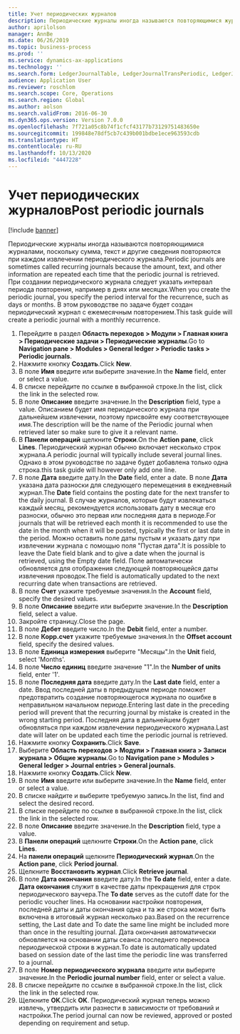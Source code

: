 ```yaml
---
title: Учет периодических журналов
description: Периодические журналы иногда называются повторяющимися журналами, поскольку сумма, текст и другие сведения повторяются при каждом извлечении периодического журнала.
author: aprilolson
manager: AnnBe
ms.date: 06/26/2019
ms.topic: business-process
ms.prod: ''
ms.service: dynamics-ax-applications
ms.technology: ''
ms.search.form: LedgerJournalTable, LedgerJournalTransPeriodic, LedgerJournalTransDaily
audience: Application User
ms.reviewer: roschlom
ms.search.scope: Core, Operations
ms.search.region: Global
ms.author: aolson
ms.search.validFrom: 2016-06-30
ms.dyn365.ops.version: Version 7.0.0
ms.openlocfilehash: 7f721a05c8b74f1cfcf43177b73129751483650e
ms.sourcegitcommit: 199848e78df5cb7c439b001bdbe1ece963593cdb
ms.translationtype: HT
ms.contentlocale: ru-RU
ms.lasthandoff: 10/13/2020
ms.locfileid: "4447228"
---
```

# <a name="post-periodic-journals"></a><span data-ttu-id="9059d-103">Учет периодических журналов</span><span class="sxs-lookup"><span data-stu-id="9059d-103">Post periodic journals</span></span>

[!include [banner](../../includes/banner.md)]

<span data-ttu-id="9059d-104">Периодические журналы иногда называются повторяющимися журналами, поскольку сумма, текст и другие сведения повторяются при каждом извлечении периодического журнала.</span><span class="sxs-lookup"><span data-stu-id="9059d-104">Periodic journals are sometimes called recurring journals because the amount, text, and other information are repeated each time that the periodic journal is retrieved.</span></span> <span data-ttu-id="9059d-105">При создании периодического журнала следует указать интервал периода повторения, например в днях или месяцах.</span><span class="sxs-lookup"><span data-stu-id="9059d-105">When you create the periodic journal, you specify the period interval for the recurrence, such as days or months.</span></span> <span data-ttu-id="9059d-106">В этом руководстве по задаче будет создан периодический журнал с ежемесячным повторением.</span><span class="sxs-lookup"><span data-stu-id="9059d-106">This task guide will create a periodic journal with a monthly recurrence.</span></span>

1. <span data-ttu-id="9059d-107">Перейдите в раздел **Область переходов > Модули > Главная книга > Периодические задачи > Периодические журналы**.</span><span class="sxs-lookup"><span data-stu-id="9059d-107">Go to **Navigation pane > Modules > General ledger > Periodic tasks > Periodic journals**.</span></span>
2. <span data-ttu-id="9059d-108">Нажмите кнопку **Создать**.</span><span class="sxs-lookup"><span data-stu-id="9059d-108">Click **New**.</span></span>
3. <span data-ttu-id="9059d-109">В поле **Имя** введите или выберите значение.</span><span class="sxs-lookup"><span data-stu-id="9059d-109">In the **Name** field, enter or select a value.</span></span>
4. <span data-ttu-id="9059d-110">В списке перейдите по ссылке в выбранной строке.</span><span class="sxs-lookup"><span data-stu-id="9059d-110">In the list, click the link in the selected row.</span></span>
5. <span data-ttu-id="9059d-111">В поле **Описание** введите значение.</span><span class="sxs-lookup"><span data-stu-id="9059d-111">In the **Description** field, type a value.</span></span> <span data-ttu-id="9059d-112">Описанием будет имя периодического журнала при дальнейшем извлечении, поэтому присвойте ему соответствующее имя.</span><span class="sxs-lookup"><span data-stu-id="9059d-112">The description will be the name of the Periodic journal when retrieved later so make sure to give it a relevant name.</span></span>
6. <span data-ttu-id="9059d-113">В **Панели операций** щелкните **Строки**.</span><span class="sxs-lookup"><span data-stu-id="9059d-113">On the **Action pane**, click **Lines**.</span></span> <span data-ttu-id="9059d-114">Периодический журнал обычно включает несколько строк журнала.</span><span class="sxs-lookup"><span data-stu-id="9059d-114">A periodic journal will typically include several journal lines.</span></span> <span data-ttu-id="9059d-115">Однако в этом руководстве по задаче будет добавлена только одна строка.</span><span class="sxs-lookup"><span data-stu-id="9059d-115">this task guide will however only add one line.</span></span>
7. <span data-ttu-id="9059d-116">В поле **Дата** введите дату.</span><span class="sxs-lookup"><span data-stu-id="9059d-116">In the **Date** field, enter a date.</span></span> <span data-ttu-id="9059d-117">В поле **Дата** указана дата разноски для следующего перемещения в ежедневный журнал.</span><span class="sxs-lookup"><span data-stu-id="9059d-117">The **Date** field contains the posting date for the next transfer to the daily journal.</span></span> <span data-ttu-id="9059d-118">В случае журналов, которые будут извлекаться каждый месяц, рекомендуется использовать дату в месяце его разноски, обычно это первая или последняя дата в периоде.</span><span class="sxs-lookup"><span data-stu-id="9059d-118">For journals that will be retrieved each month it is recommended to use the date in the month when it will be posted, typically the first or last date in the period.</span></span> <span data-ttu-id="9059d-119">Можно оставить поле даты пустым и указать дату при извлечении журнала с помощью поля "Пустая дата".</span><span class="sxs-lookup"><span data-stu-id="9059d-119">It is possible to leave the Date field blank and to give a date when the journal is retrieved, using the Empty date field.</span></span> <span data-ttu-id="9059d-120">Поле автоматически обновляется для отображения следующей повторяющейся даты извлечения проводок.</span><span class="sxs-lookup"><span data-stu-id="9059d-120">The field is automatically updated to the next recurring date when transactions are retrieved.</span></span> 
8. <span data-ttu-id="9059d-121">В поле **Счет** укажите требуемые значения.</span><span class="sxs-lookup"><span data-stu-id="9059d-121">In the **Account** field, specify the desired values.</span></span>
9. <span data-ttu-id="9059d-122">В поле **Описание** введите или выберите значение.</span><span class="sxs-lookup"><span data-stu-id="9059d-122">In the **Description** field, select a value.</span></span>
10. <span data-ttu-id="9059d-123">Закройте страницу.</span><span class="sxs-lookup"><span data-stu-id="9059d-123">Close the page.</span></span>
11. <span data-ttu-id="9059d-124">В поле **Дебет** введите число.</span><span class="sxs-lookup"><span data-stu-id="9059d-124">In the **Debit** field, enter a number.</span></span>
12. <span data-ttu-id="9059d-125">В поле **Корр.счет** укажите требуемые значения.</span><span class="sxs-lookup"><span data-stu-id="9059d-125">In the **Offset account** field, specify the desired values.</span></span>
13. <span data-ttu-id="9059d-126">В поле **Единица измерения** выберите "Месяцы".</span><span class="sxs-lookup"><span data-stu-id="9059d-126">In the **Unit** field, select 'Months'.</span></span>
14. <span data-ttu-id="9059d-127">В поле **Число единиц** введите значение "1".</span><span class="sxs-lookup"><span data-stu-id="9059d-127">In the **Number of units** field, enter '1'.</span></span>
15. <span data-ttu-id="9059d-128">В поле **Последняя дата** введите дату.</span><span class="sxs-lookup"><span data-stu-id="9059d-128">In the **Last date** field, enter a date.</span></span> <span data-ttu-id="9059d-129">Ввод последней даты в предыдущем периоде поможет предотвратить создание повторяющегося журнала по ошибке в неправильном начальном периоде.</span><span class="sxs-lookup"><span data-stu-id="9059d-129">Entering last date in the preceding period will prevent that the recurring journal by mistake is created in the wrong starting period.</span></span> <span data-ttu-id="9059d-130">Последняя дата в дальнейшем будет обновляться при каждом извлечении периодического журнала.</span><span class="sxs-lookup"><span data-stu-id="9059d-130">Last date will later on be updated each time the periodic journal is retrieved.</span></span> 
16. <span data-ttu-id="9059d-131">Нажмите кнопку **Сохранить**.</span><span class="sxs-lookup"><span data-stu-id="9059d-131">Click **Save**.</span></span>
17. <span data-ttu-id="9059d-132">Выберите **Область переходов > Модули > Главная книга > Записи журнала > Общие журналы**.</span><span class="sxs-lookup"><span data-stu-id="9059d-132">Go to **Navigation pane > Modules > General ledger > Journal entries > General journals**.</span></span>
18. <span data-ttu-id="9059d-133">Нажмите кнопку **Создать**.</span><span class="sxs-lookup"><span data-stu-id="9059d-133">Click **New**.</span></span>
19. <span data-ttu-id="9059d-134">В поле **Имя** введите или выберите значение.</span><span class="sxs-lookup"><span data-stu-id="9059d-134">In the **Name** field, enter or select a value.</span></span>
20. <span data-ttu-id="9059d-135">В списке найдите и выберите требуемую запись.</span><span class="sxs-lookup"><span data-stu-id="9059d-135">In the list, find and select the desired record.</span></span>
21. <span data-ttu-id="9059d-136">В списке перейдите по ссылке в выбранной строке.</span><span class="sxs-lookup"><span data-stu-id="9059d-136">In the list, click the link in the selected row.</span></span>
22. <span data-ttu-id="9059d-137">В поле **Описание** введите значение.</span><span class="sxs-lookup"><span data-stu-id="9059d-137">In the **Description** field, type a value.</span></span>
23. <span data-ttu-id="9059d-138">В **Панели операций** щелкните **Строки**.</span><span class="sxs-lookup"><span data-stu-id="9059d-138">On the **Action pane**, click **Lines**.</span></span>
24. <span data-ttu-id="9059d-139">На **панели операций** щелкните **Периодический журнал**.</span><span class="sxs-lookup"><span data-stu-id="9059d-139">On the **Action pane**, click **Period journal**.</span></span>
25. <span data-ttu-id="9059d-140">Щелкните **Восстановить журнал**.</span><span class="sxs-lookup"><span data-stu-id="9059d-140">Click **Retrieve journal**.</span></span>
26. <span data-ttu-id="9059d-141">В поле **Дата окончания** введите дату.</span><span class="sxs-lookup"><span data-stu-id="9059d-141">In the **To date** field, enter a date.</span></span> <span data-ttu-id="9059d-142">**Дата окончания** служит в качестве даты прекращения для строк периодического ваучера.</span><span class="sxs-lookup"><span data-stu-id="9059d-142">The **To date** serves as the cutoff date for the periodic voucher lines.</span></span> <span data-ttu-id="9059d-143">На основании настройки повторения, последней даты и даты окончания одна и та же строка может быть включена в итоговый журнал несколько раз.</span><span class="sxs-lookup"><span data-stu-id="9059d-143">Based on the recurrence setting, the Last date and To date the same line might be included more than once in the resulting journal.</span></span> <span data-ttu-id="9059d-144">Дата окончания автоматически обновляется на основании даты сеанса последнего переноса периодической строки в журнал.</span><span class="sxs-lookup"><span data-stu-id="9059d-144">To date is automatically updated based on  session date of the last time the periodic line was transferred to a journal.</span></span> 
27. <span data-ttu-id="9059d-145">В поле **Номер периодического журнала** введите или выберите значение.</span><span class="sxs-lookup"><span data-stu-id="9059d-145">In the **Periodic journal number** field, enter or select a value.</span></span>
28. <span data-ttu-id="9059d-146">В списке перейдите по ссылке в выбранной строке.</span><span class="sxs-lookup"><span data-stu-id="9059d-146">In the list, click the link in the selected row.</span></span>
29. <span data-ttu-id="9059d-147">Щелкните **OK**.</span><span class="sxs-lookup"><span data-stu-id="9059d-147">Click **OK**.</span></span> <span data-ttu-id="9059d-148">Периодический журнал теперь можно извлечь, утвердить или разнести в зависимости от требований и настройки.</span><span class="sxs-lookup"><span data-stu-id="9059d-148">The period journal can now be reviewed, approved or posted depending on requirement and setup.</span></span>   
